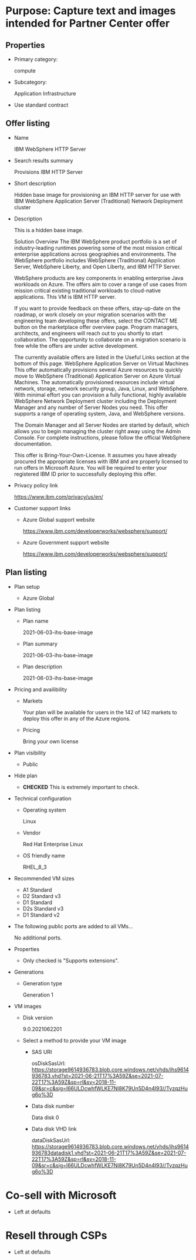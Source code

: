 # Purpose: Capture text and images intended for Partner Center offer

## Properties

* Primary category: 

  compute

* Subcategory: 

  Application Infrastructure

* Use standard contract

## Offer listing

* Name

  IBM WebSphere HTTP Server
  
* Search results summary

  Provisions IBM HTTP Server
  
* Short description

  Hidden base image for provisioning an IBM HTTP server for use with IBM WebSphere Application Server (Traditional) Network Deployment cluster
  
* Description

  This is a hidden base image.

  Solution Overview
  The IBM WebSphere product portfolio is a set of industry-leading runtimes powering some of the most mission critical enterprise applications across geographies and environments. The WebSphere portfolio includes WebSphere (Traditional) Application Server, WebSphere Liberty, and Open Liberty, and IBM HTTP Server.

  WebSphere products are key components in enabling enterprise Java workloads on Azure. The offers aim to cover a range of use cases from mission critical existing traditional workloads to cloud-native applications. This VM is IBM HTTP server.

  If you want to provide feedback on these offers, stay-up-date on the roadmap, or work closely on your migration scenarios with the engineering team developing these offers, select the CONTACT ME button on the marketplace offer overview page. Program managers, architects, and engineers will reach out to you shortly to start collaboration. The opportunity to collaborate on a migration scenario is free while the offers are under active development.

  The currently available offers are listed in the Useful Links section at the bottom of this page.
  WebSphere Application Server on Virtual Machines
  This offer automatically provisions several Azure resources to quickly move to WebSphere (Traditional) Application Server on Azure Virtual Machines. The automatically provisioned resources include virtual network, storage, network security group, Java, Linux, and WebSphere. With minimal effort you can provision a fully functional, highly available WebSphere Network Deployment cluster including the Deployment Manager and any number of Server Nodes you need. This offer supports a range of operating system, Java, and WebSphere versions.

  The Domain Manager and all Server Nodes are started by default, which allows you to begin managing the cluster right away using the Admin Console. For complete instructions, please follow the official WebSphere documentation.

  This offer is Bring-Your-Own-License. It assumes you have already procured the appropriate licenses with IBM and are properly licensed to run offers in Microsoft Azure. You will be required to enter your registered IBM ID prior to successfully deploying this offer.

* Privacy policy link

  https://www.ibm.com/privacy/us/en/
  
* Customer support links

  * Azure Global support website
  
    https://www.ibm.com/developerworks/websphere/support/
    
  * Azure Government support website
  
    https://www.ibm.com/developerworks/websphere/support/
    
## Plan listing

* Plan setup

  * Azure Global
  
* Plan listing

  * Plan name

    2021-06-03-ihs-base-image

  * Plan summary

    2021-06-03-ihs-base-image

  * Plan description

    2021-06-03-ihs-base-image 
  
* Pricing and availibility

  * Markets
  
    Your plan will be available for users in the 142 of 142 markets to deploy this offer in any of the Azure regions.

  * Pricing
  
    Bring your own license
    
* Plan visibility

  * Public
  
* Hide plan

  * **CHECKED** This is extremely important to check.
    
* Technical configuration

   * Operating system
   
      Linux

   * Vendor
   
      Red Hat Enterprise Linux
      
   * OS friendly name
   
      RHEL_8_3
      
* Recommended VM sizes

   * A1 Standard
   * D2 Standard v3
   * D1 Standard
   * D2s Standard v3
   * D1 Standard v2
   
* The following public ports are added to all VMs...

   No additional ports.
   
* Properties

   * Only checked is "Supports extensions".
   
* Generations

   * Generation type
   
      Generation 1
      
* VM images

   * Disk version
   
      9.0.2021062201
      
   * Select a method to provide your VM image
   
      * SAS URI
      
         osDiskSasUrl: https://storage9614936783.blob.core.windows.net/vhds/ihs9614936783.vhd?st=2021-06-21T17%3A59Z&se=2021-07-22T17%3A59Z&sp=rl&sv=2018-11-09&sr=c&sig=l66ULDcwhfWLKE7Nl8K79Un5D4n4I93//TyzqzHug6o%3D

      * Data disk number
      
         Data disk 0
         
      * Data disk VHD link
      
         dataDiskSasUrl: https://storage9614936783.blob.core.windows.net/vhds/ihs9614936783datadisk1.vhd?st=2021-06-21T17%3A59Z&se=2021-07-22T17%3A59Z&sp=rl&sv=2018-11-09&sr=c&sig=l66ULDcwhfWLKE7Nl8K79Un5D4n4I93//TyzqzHug6o%3D

# Co-sell with Microsoft

* Left at defaults

# Resell through CSPs

* Left at defaults
